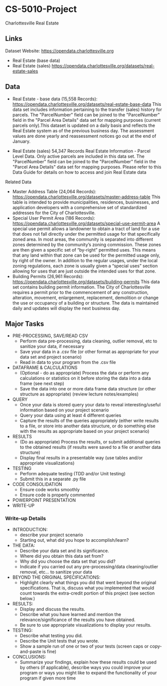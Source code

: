 # CS-5010-Project
Charlottesville Real Estate

## Links
Dataset Website: https://opendata.charlottesville.org
* Real Estate (base data) 
* Real Estate (sales) https://opendata.charlottesville.org/datasets/real-estate-sales

## Data
* Real Estate - base data (15,558 Records): https://opendata.charlottesville.org/datasets/real-estate-base-data
This data set includes information pertaining to the transfer (sales) history for parcels. The "ParcelNumber" field can be joined to the "ParcelNumber" field in the "Parcel Area Details" data set for mapping purposes (current parcels only).This dataset is updated on a daily basis and reflects the Real Estate system as of the previous business day. The assessment values are done yearly and reassessment notices go out at the end of January.

* Real Estate (sales)
54,347 Records
Real Estate Information - Parcel Level Data.  Only active parcels are included in this data set.  The "ParcelNumber" field can be joined to the "ParcelNumber" field in the "Parcel Area Details" data set for mapping purposes. Please refer to this Data Guide for details on how to access and join Real Estate data

Related Data
* Master Address Table (24,064 Records): https://opendata.charlottesville.org/datasets/master-address-table
This table is intended to provide municipalities, residences, businesses, and application developers with a comprehensive set of standardized addresses for the City of Charlottesville.
* Special User Permit Area (186 Records): https://opendata.charlottesville.org/datasets/special-use-permit-area
A special use permit allows a landowner to obtain a tract of land for a use that does not fall directly under the permitted usage for that specifically zoned area. In most areas, the community is separated into different zones determined by the community’s zoning commission. These zones are then given a specific set of “by-right” permitted uses. This means that any land within that zone can be used for the permitted usage only, by right of the owner. In addition to the regular usages, under the local zoning regulations, each zone is usually given a “special uses” section allowing for uses that are just outside the intended uses for that zone. 
* Building Permits (26,961 Records): https://opendata.charlottesville.org/datasets/building-permits
This data set contains building permit information.  The City of Charlottesville requires a permit prior to the commencement of any construction, alteration, movement, enlargement, replacement, demolition or change the use or occupancy of a building or structure. The data is maintained daily and updates will display the next business day.

## Major Tasks
* PRE-PROCESSING, SAVE/READ CSV
  * Perform data pre-processing, data cleaning, outlier removal, etc to sanitize your data, if necessary
  * Save your data in a .csv file (or other format as appropriate for your data set and project scenario)
  * Read in data to your program from the .csv file
* DATAFRAME & CALCULATIONS
  * (Optional - do as appropriate) Process the data or perform any calculations or statistics on it before storing the data into a data frame (see next step)
  * Save the data into one or more data frame data structure (or other structure as appropriate) (review lecture notes/examples)
* QUERY
  * Once your data is stored query your data to reveal interesting/useful information based on your project scenario
  * Query your data using at least 4 different queries
  * Capture the results of the queries appropriately (either write results to a file, or store into another data structure, or do something else with the results as appropriate based on your project scenario)
* RESULTS
  * (Do as appropriate) Process the results, or submit additional queries to the obtained results (if results were saved to a file or another data structure)
  * Display final results in a presentable way (use tables and/or appropriate visualizations)
* TESTING
  * Perform adequate testing (TDD and/or Unit testing)
  * Submit this in a separate .py file
* CODE CONSOLIDATION
  * Ensure code works smoothly
  * Ensure code is properly commented
* POWERPOINT PRESENTATION
* WRITE-UP

### Write-up Details
* INTRODUCTION:
  * describe your project scenario
  * Starting out, what did you hope to accomplish/learn?
* THE DATA: 
  * Describe your data set and its significance. 
  * Where did you obtain this data set from? 
  * Why did you choose the data set that you did? 
  * Indicate if you carried out any pre-processing/data cleaning/outlier removal, etc… to sanitize your data
* BEYOND THE ORIGINAL SPECIFICATIONS:
  * Highlight clearly what things you did that went beyond the original specifications. That is, discuss what you implemented that would count towards the extra-credit portion of this project (see section below.)
* RESULTS: 
  * Display and discuss the results. 
  * Describe what you have learned and mention the relevance/significance of the results you have obtained. 
  * Be sure to use appropriate visualizations to display your results.
* TESTING: 
  * Describe what testing you did. 
  * Describe the Unit tests that you wrote. 
  * Show a sample run of one or two of your tests (screen caps or copy-and-paste is fine)
* CONCLUSIONS: 
  * Summarize your findings, explain how these results could be used by others (if applicable), describe ways you could improve your program or ways you might like to expand the functionality of your program if given more time

